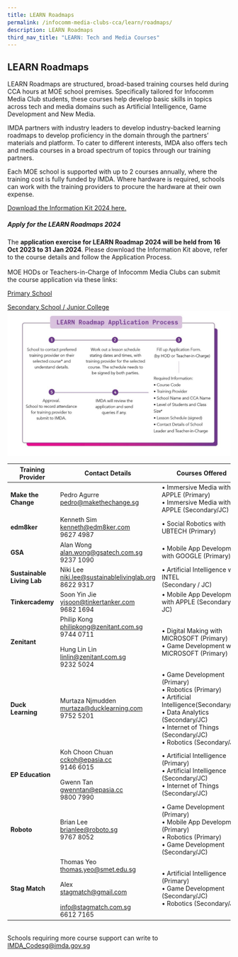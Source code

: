 ```yaml
---
title: LEARN Roadmaps
permalink: /infocomm-media-clubs-cca/learn/roadmaps/
description: LEARN Roadmaps
third_nav_title: "LEARN: Tech and Media Courses"
---
```

## LEARN Roadmaps
LEARN Roadmaps are structured, broad-based training courses held during CCA hours at MOE school premises. Specifically tailored for Infocomm Media Club students, these courses help develop basic skills in topics across tech and media domains such as Artificial Intelligence, Game Development and New Media.

IMDA partners with industry leaders to develop industry-backed learning roadmaps to develop proficiency in the domain through the partners’ materials and platform. To cater to different interests, IMDA also offers tech and media courses in a broad spectrum of topics through our training partners.

Each MOE school is supported with up to 2 courses annually, where the training cost is fully funded by IMDA. Where hardware is required, schools can work with the training providers to procure the hardware at their own expense.

[Download the Information Kit 2024 here.](https://go.gov.sg/learn-roadmaps-infokit24)

##### Apply for the LEARN Roadmaps 2024

The **application exercise for LEARN Roadmap 2024 will be held from 16 Oct 2023 to 31 Jan 2024**. Please download the Information Kit above, refer to the course details and follow the Application Process. <br><br>MOE HODs or Teachers-in-Charge of Infocomm Media Clubs can submit the course application via these links:

[Primary School](https://form.gov.sg/650955b1d5cb3e0011895695 )

[Secondary School / Junior College](https://form.gov.sg/650be1b6dc7011001165e2cc)
![](/images/icmclub/learn%20roadmaps%20process%202024.png)


|**Training Provider**| **Contact Details** | **Courses Offered** |
| -------- | -------- | -------- |
|  **Make the Change** | Pedro Agurre<br>[pedro@makethechange.sg](mailto:pedro@makethechange.sg)<br> | • Immersive Media with APPLE (Primary) <br>• Immersive Media with APPLE (Secondary/JC) |
|**edm8ker**| Kenneth Sim<br>[kenneth@edm8ker.com](mailto:kenneth@edm8ker.com)<br>9627 4987 <br> |• Social Robotics with UBTECH (Primary) |
|**GSA**| Alan Wong<br>[alan.wong@gsatech.com.sg](mailto:alan.wong@gsatech.com.sg)<br>   9237 1090<br>|• Mobile App Development with GOOGLE (Primary) |
|**Sustainable Living Lab**| Niki Lee<br>[niki.lee@sustainablelivinglab.org](mailto:niki.lee@sustainablelivinglab.org)<br>8622 9317|• Artificial Intelligence with INTEL<br>(Secondary / JC)|
|**Tinkercademy**| Soon Yin Jie<br>[yjsoon@tinkertanker.com](mailto:yjsoon@tinkertanker.com) <br>9682 1694|• Mobile App Development with APPLE (Secondary/ JC)|
|**Zenitant**| Philip Kong<br>[philipkong@zenitant.com.sg](mailto:philipkong@zenitant.com.sg)<br>9744 0711 <br><br>Hung Lin Lin<br>[linlin@zenitant.com.sg](mailto:linlin@zenitant.com.sg)<br>9232 5024|• Digital Making with MICROSOFT (Primary) <br>• Game Development with MICROSOFT (Primary) |
|**Duck Learning**| Murtaza Njmudden<br>[murtaza@ducklearning.com](mailto:murtaza@ducklearning.com)<br>9752 5201<br>|• Game Development (Primary)<br>• Robotics (Primary)<br>• Artificial Intelligence(Secondary/JC)<br>• Data Analytics (Secondary/JC)<br>• Internet of Things (Secondary/JC)<br> • Robotics (Secondary/JC)|
|**EP Education**| Koh Choon Chuan <br>[cckoh@epasia.cc](mailto:cckoh@epasia.cc)<br>9146 6015<br><br> Gwenn Tan<br>[gwenntan@epasia.cc](mailto:gwenntan@epasia.cc)<br>9800 7990<br>| • Artificial Intelligence (Primary) <br>• Artificial Intelligence (Secondary/JC)<br>• Internet of Things (Secondary/JC)|
|**Roboto**| Brian Lee<br>[brianlee@roboto.sg](mailto:brianlee@roboto.sg)<br>9767 8052<br>|• Game Development (Primary)<br>• Mobile App Development (Primary)<br> • Robotics (Primary)<br> • Game Development (Secondary/JC)|
|**Stag Match**|Thomas Yeo<br>[thomas.yeo@smet.edu.sg](mailto:thomas.yeo@smet.edu.sg)<br><br>Alex<br>[stagmatch@gmail.com](mailto:stagmatch@gmail.com)<br><br>[info@stagmatch.com.sg](mailto:info@stagmatch.com.sg)<br>6612 7165<br>| • Artificial Intelligence (Primary)<br>• Game Development (Secondary/JC)<br> • Robotics (Secondary/JC)|

<br>Schools requiring more course support can write to [IMDA_Codesg@imda.gov.sg](mailto:IMDA_Codesg@imda.gov.sg)
